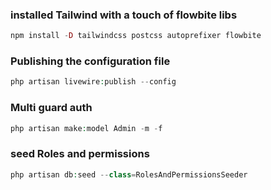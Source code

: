 ### installed Tailwind with a touch of flowbite libs

```php
npm install -D tailwindcss postcss autoprefixer flowbite
```

### Publishing the configuration file

```php
php artisan livewire:publish --config
```

### Multi guard auth

```php
php artisan make:model Admin -m -f
```

### seed Roles and permissions

```php
php artisan db:seed --class=RolesAndPermissionsSeeder
```
